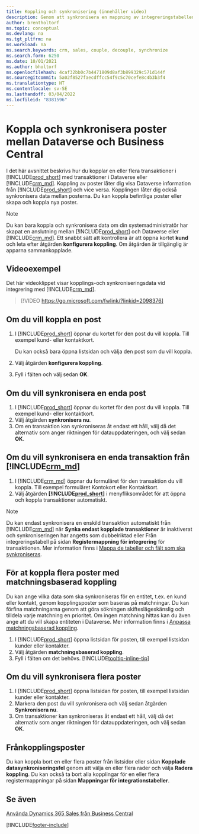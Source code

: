 ```yaml
---
title: Koppling och synkronisering (innehåller video)
description: Genom att synkronisera en mappning av integreringstabellen möjliggörs datasynkronisering i alla poster i en tabell i Business Central eller Dynamics 365 Sales som är kopplade.
author: brentholtorf
ms.topic: conceptual
ms.devlang: na
ms.tgt_pltfrm: na
ms.workload: na
ms.search.keywords: crm, sales, couple, decouple, synchronize
ms.search.form: 6250
ms.date: 10/01/2021
ms.author: bholtorf
ms.openlocfilehash: 4caf32bb0c7b4471809d8af3b899329c571d144f
ms.sourcegitcommit: 5a02f8527faecdffcc54f9c5c70cefe8c4b3b3f4
ms.translationtype: HT
ms.contentlocale: sv-SE
ms.lasthandoff: 03/04/2022
ms.locfileid: "8381596"
---
```

# <a name="coupling-and-synchronizing-records-between-dataverse-and-business-central"></a>Koppla och synkronisera poster mellan Dataverse och Business Central

I det här avsnittet beskrivs hur du kopplar en eller flera transaktioner i [!INCLUDE[prod_short](includes/prod_short.md)] med transaktioner i Dataverse eller [!INCLUDE[crm_md](includes/crm_md.md)]. Koppling av poster låter dig visa Dataverse information från [!INCLUDE[prod_short](includes/prod_short.md)] och vice versa. Kopplingen låter dig också synkronisera data mellan posterna. Du kan koppla befintliga poster eller skapa och koppla nya poster.

> [!Note]
> Du kan bara koppla och synkronisera data om din systemadministratör har skapat en anslutning mellan [!INCLUDE[prod_short](includes/prod_short.md)] och Dataverse eller [!INCLUDE[crm_md](includes/crm_md.md)]. Ett snabbt sätt att kontrollera är att öppna kortet **kund** och leta efter åtgärden **konfigurera koppling**. Om åtgärden är tillgänglig är apparna sammankopplade.   

## <a name="video-example"></a>Videoexempel
Det här videoklippet visar kopplings-och synkroniseringsdata vid integrering med [!INCLUDE[crm_md](includes/crm_md.md)].

> [!VIDEO https://go.microsoft.com/fwlink/?linkid=2098376]

## <a name="to-couple-a-record"></a>Om du vill koppla en post  
1.  I [!INCLUDE[prod_short](includes/prod_short.md)] öppnar du kortet för den post du vill koppla. Till exempel kund- eller kontaktkort.  

    Du kan också bara öppna listsidan och välja den post som du vill koppla.  

2.  Välj åtgärden **konfigurera koppling**.  
3.  Fyll i fälten och välj sedan **OK**.  

## <a name="to-synchronize-a-single-record"></a>Om du vill synkronisera en enda post  
1.  I [!INCLUDE[prod_short](includes/prod_short.md)] öppnar du kortet för den post du vill koppla. Till exempel kund- eller kontaktkort.  
2.  Välj åtgärden **synkronisera nu**.  
3.  Om en transaktion kan synkroniseras åt endast ett håll, välj då det alternativ som anger riktningen för datauppdateringen, och välj sedan **OK**.  

## <a name="to-synchronize-a-single-record-from-crm_md"></a>Om du vill synkronisera en enda transaktion från [!INCLUDE[crm_md](includes/crm_md.md)]  
1.  I [!INCLUDE[crm_md](includes/crm_md.md)] öppnar du formuläret för den transaktion du vill koppla. Till exempel formuläret Kontokort eller Kontaktkort.  
2.  Välj åtgärden **[!INCLUDE[prod_short](includes/prod_short.md)]** i menyfliksområdet för att öppna och koppla transaktioner automatiskt.

> [!Note]
> Du kan endast synkronisera en enskild transaktion automatiskt från [!INCLUDE[crm_md](includes/crm_md.md)] när **Synka endast kopplade transaktioner** är inaktiverat och synkroniseringen har angetts som dubbelriktad eller Från integreringstabell på sidan **Registermappning för integrering** för transaktionen. Mer information finns i [Mappa de tabeller och fält som ska synkroniseras](admin-how-to-modify-table-mappings-for-synchronization.md#creating-new-records).     

## <a name="to-couple-multiple-records-using-match-based-coupling"></a>För at koppla flera poster med matchningsbaserad koppling

Du kan ange vilka data som ska synkroniseras för en entitet, t.ex. en kund eller kontakt, genom kopplingsposter som baseras på matchningar. Du kan förfina matchningarna genom att göra sökningen skifteslägeskänslig och tilldela varje matchning en prioritet. Om ingen matchning hittas kan du även ange att du vill skapa entiteten i Dataverse. Mer information finns i [Anpassa matchningsbaserad koppling](admin-how-to-set-up-a-dynamics-crm-connection.md#customize-the-match-based-coupling).  

1. I [!INCLUDE[prod_short](includes/prod_short.md)] öppna listsidan för posten, till exempel listsidan kunder eller kontakter.
2. Välj åtgärden **matchningsbaserad koppling**.
3. Fyll i fälten om det behövs. [!INCLUDE[tooltip-inline-tip](includes/tooltip-inline-tip_md.md)]

## <a name="to-synchronize-multiple-records"></a>Om du vill synkronisera flera poster  
1.  I [!INCLUDE[prod_short](includes/prod_short.md)] öppna listsidan för posten, till exempel listsidan kunder eller kontakter.  
2.  Markera den post du vill synkronisera och välj sedan åtgärden **Synkronisera nu**.  
3.  Om transaktioner kan synkroniseras åt endast ett håll, välj då det alternativ som anger riktningen för datauppdateringen, och välj sedan **OK**.  

## <a name="uncoupling-records"></a>Frånkopplingsposter
Du kan koppla bort en eller flera poster från listsidor eller sidan **Kopplade datasynkroniseringsfel** genom att välja en eller flera rader och välja **Radera koppling**. Du kan också ta bort alla kopplingar för en eller flera registermappningar på sidan **Mappningar för integrationstabeller**.

## <a name="see-also"></a>Se även  
[Använda Dynamics 365 Sales från Business Central](marketing-integrate-dynamicscrm.md)


[!INCLUDE[footer-include](includes/footer-banner.md)]